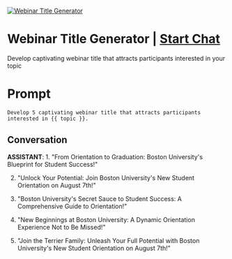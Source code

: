 
[![Webinar Title Generator ](https://flow-prompt-covers.s3.us-west-1.amazonaws.com/icon/illustrative/illus_1.png)](https://gptcall.net/chat.html?data=%7B%22contact%22%3A%7B%22id%22%3A%22scG7lA938knjLeVIihJPx%22%2C%22flow%22%3Atrue%7D%7D)
# Webinar Title Generator  | [Start Chat](https://gptcall.net/chat.html?data=%7B%22contact%22%3A%7B%22id%22%3A%22scG7lA938knjLeVIihJPx%22%2C%22flow%22%3Atrue%7D%7D)
Develop captivating webinar title that attracts participants interested in your topic



# Prompt

```
Develop 5 captivating webinar title that attracts participants interested in {{ topic }}.

```

## Conversation

**ASSISTANT**: 1. "From Orientation to Graduation: Boston University's Blueprint for Student Success!" 

2. "Unlock Your Potential: Join Boston University's New Student Orientation on August 7th!" 

3. "Boston University's Secret Sauce to Student Success: A Comprehensive Guide to Orientation!" 

4. "New Beginnings at Boston University: A Dynamic Orientation Experience Not to Be Missed!" 

5. "Join the Terrier Family: Unleash Your Full Potential with Boston University's New Student Orientation on August 7th!"


